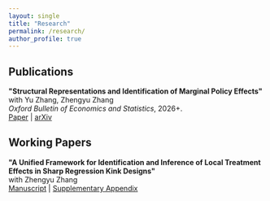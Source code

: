 ```yaml
---
layout: single
title: "Research"
permalink: /research/
author_profile: true
---
```


## Publications

**"Structural Representations and Identification of Marginal Policy Effects"** <br>
with Yu Zhang, Zhengyu Zhang <br>
_Oxford Bulletin of Economics and Statistics_, 2026+. <br>
[Paper](https://onlinelibrary.wiley.com/doi/10.1111/obes.70015) | [arXiv](https://arxiv.org/abs/2506.11694)


## Working Papers

**"A Unified Framework for Identification and Inference of Local Treatment Effects in Sharp Regression Kink Designs"** <br>
with Zhengyu Zhang <br>
[Manuscript](/teSRKD.pdf) | [Supplementary Appendix](/teSRKD_sp.pdf)


